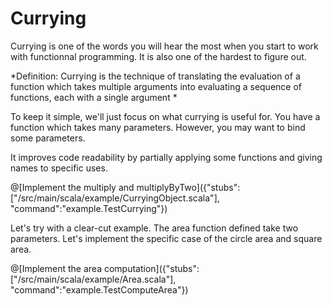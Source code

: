 # Currying

Currying is one of the words you will hear the most when you start to work with functionnal programming. It is also one of the hardest to figure out.

*Definition: Currying is the technique of translating the evaluation of a function which takes multiple arguments into evaluating a sequence of functions, each with a single argument *

To keep it simple, we'll just focus on what currying is useful for.
You have a function which takes many parameters. However, you may want to bind some parameters.

It improves code readability by partially applying some functions and giving names to specific uses.

@[Implement the multiply and multiplyByTwo]({"stubs":["/src/main/scala/example/CurryingObject.scala"], "command":"example.TestCurrying"})

Let's try with a clear-cut example. The area function defined take two parameters.
Let's implement the specific case of the circle area and square area.

@[Implement the area computation]({"stubs":["/src/main/scala/example/Area.scala"], "command":"example.TestComputeArea"})

